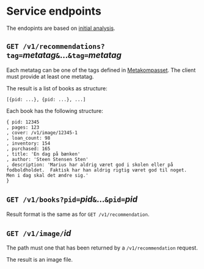 # Service endpoints

The endopints are based on [initial analysis](content-first-backend.png).

## `GET /v1/recommendations?tag=`*metatag*`&`...`&tag=`*metatag*

Each metatag can be one of the tags defined in [Metakompasset](https://github.com/DBCDK/metakompasset).  The client must provide at least one metatag.

The result is a list of books as structure:

    [{pid: ...}, {pid: ...}, ...]

Each book has the following structure:

    { pid: 12345
    , pages: 123
    , cover: /v1/image/12345-1
    , loan_count: 98
    , inventory: 154
    , purchased: 165
    , title: 'En dag på bænken'
    , author: 'Steen Stensen Sten'
    , description: 'Marius har aldrig været god i skolen eller på fodboldholdet.  Faktisk har han aldrig rigtig været god til noget.  Men i dag skal det ændre sig.'
    }

## `GET /v1/books?pid=`*pid*`&`...`&pid=`*pid*

Result format is the same as for `GET /v1/recommendation`.

## `GET /v1/image/`*id*

The path must one that has been returned by a `/v1/recommendation` request.

The result is an image file.

